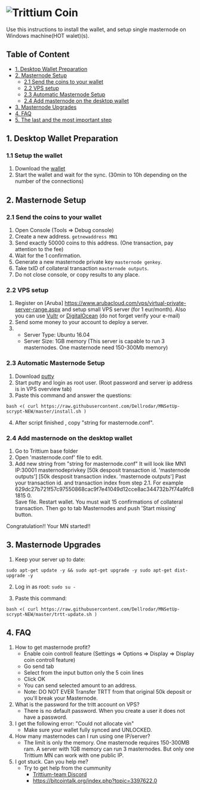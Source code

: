 # ![Trittium Coin](http://54.36.159.72:8080/images/logo.png)

Use this instructions to install the wallet,  and setup single masternode on Windows machine(HOT walet)(s).


## Table of Content
* [1. Desktop Wallet Preparation](#1-desktop-wallet-preparation-)
* [2. Masternode Setup](#2-masternode-setup-)
	* [2.1 Send the coins to your wallet](#21-send-the-coins-to-your-wallet)
	* [2.2 VPS setup](#22-vps-setup)
	* [2.3 Automatic Masternode Setup](#23-automatic-masternode-setup)
	* [2.4 Add masternode on the desktop wallet](#24-add-masternode-on-the-desktop-wallet)
* [3. Masternode Upgrades](#3-masternode-upgrades)
* [4. FAQ](#4-faq)
* [5. The last and the most important step](#4-the-last-and-the-most-important-step)

## 1. Desktop Wallet Preparation

### 1.1 Setup the wallet
1. Download the [wallet](https://github.com/Trittium/Trittium-wallets/raw/master/trittium-qt-windows-2.0.0-release.zip)
1. Start the wallet and wait for the sync. (30min to 10h depending on the number of the connections)
	
## 2. Masternode Setup

### 2.1 Send the coins to your wallet
1. Open Console (Tools => Debug console)
1. Create a new address. `getnewaddress MN1`
1. Send exactly 50000 coins to this address. (One transaction, pay attention to the fee)
1. Wait for the 1 confirmation.
1. Generate a new masternode private key `masternode genkey`.
1. Take txID of collateral transaction  `masternode outputs`. 
1. Do not close console, or copy results to any place.

### 2.2 VPS setup
1. Register on [Aruba] https://www.arubacloud.com/vps/virtual-private-server-range.aspx and setup small VPS server (for 1 eur/month).
Also you can use [Vultr](https://www.vultr.com) or [DigitalOcean](https://digitalocean.com) (do not forget verify your e-mail)
1. Send some money to your account to deploy a server. 
1.  - Server Type: Ubuntu 16.04
    - Server Size: 1GB memory (This server is capable to run 3 masternodes. One masternode need 150-300Mb memory)

### 2.3 Automatic Masternode Setup
1. Download [putty](https://the.earth.li/~sgtatham/putty/latest/w64/putty-64bit-0.70-installer.msi)
1. Start putty and login as root user. (Root password and server ip address is in VPS overview tab)
1. Paste this command and answer the questions:
```
bash <( curl https://raw.githubusercontent.com/Dellrodar/MNSetUp-scrypt-NEW/master/install.sh )

```
4.  After script finished , copy "string for masternode.conf".

### 2.4 Add masternode on the desktop wallet

1. Go to Trittium base folder
1. Open 'masternode.conf' file to edit.
1. Add new string from "string for masternode.conf"
   It will look like 
   MN1 IP:30001 masternodeprivkey [50k desposit transaction id. 'masternode outputs'] [50k desposit transaction index. 'masternode outputs']
   Past your transaction id. and transaction index from step 2.1. For example 629dc27b721f57c97550868cac9f7e41049d12cce8ac344732b7f74a9fc81815  0.  
   Save file. Restart wallet. You must wait 15 confirmations of collateral transaction. Then go to tab Masternodes and push 'Start missing' button.


Congratulation!!
Your MN started!!   

## 3. Masternode Upgrades

1. Keep your server up to date:
```
sudo apt-get update -y && sudo apt-get upgrade -y sudo apt-get dist-upgrade -y
```

2. Log in as root: ```sudo su -```

3. Paste this command:
```
bash <( curl https://raw.githubusercontent.com/Dellrodar/MNSetUp-scrypt-NEW/master/trtt-update.sh )

```

## 4. FAQ


1. How to get masternode profit?
	- Enable coin controll feature (Settings => Options => Display => Display coin controll feature)
	- Go send tab
	- Select from the input button only the 5 coin lines
	- Click OK
	- You can send selected amount to an address.
	- Note: DO NOT EVER Transfer TRTT from that original 50k deposit or you'll break your Masternode.
1. What is the password for the tritt account on VPS?
	- There is no default password. When you create a user it does not have a password.
1. I get the following error: "Could not allocate vin"
	- Make sure your wallet fully synced and UNLOCKED.
1. How many masternodes can I run using one IP/server?
	- The limit is only the memory. One masternode requires 150-300MB ram. A server with 1GB memory can run 3 masternodes. But only one Trittium MN can work with one public IP.
1. I got stuck. Can you help me?
	- Try to get help from the cummunity
		- [Trittium-team Discord](https://discord.gg/DXQbQ9)
		- [https://bitcointalk.org/index.php?topic=3397622.0 ](https://bitcointalk.org/index.php?topic=3397622.0 )
